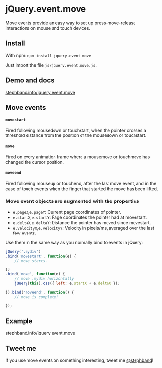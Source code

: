 # jQuery.event.move

Move events provide an easy way to set up press-move-release interactions on mouse and touch devices.

## Install

With npm: `npm install jquery.event.move`

Just import the file `js/jquery.event.move.js`.

## Demo and docs

[stephband.info/jquery.event.move](http://stephband.info/jquery.event.move/)

## Move events

#### `movestart`

Fired following mousedown or touchstart, when the pointer crosses a threshold distance from the position of the mousedown or touchstart.
	
#### `move`

Fired on every animation frame where a mousemove or touchmove has changed the cursor position.
	
#### `moveend`

Fired following mouseup or touchend, after the last move event, and in the case of touch events when the finger that started the move has been lifted.

### Move event objects are augmented with the properties

* `e.pageX`,`e.pageY`: Current page coordinates of pointer.
* `e.startX`,`e.startY`: Page coordinates the pointer had at movestart.
* `e.deltaX`,`e.deltaY`: Distance the pointer has moved since movestart.
* `e.velocityX`,`e.velocityY`: Velocity in pixels/ms, averaged over the last few events.

Use them in the same way as you normally bind to events in jQuery:

```javascript
jQuery('.mydiv')
.bind('movestart', function(e) {
	// move starts.

})
.bind('move', function(e) {
	// move .mydiv horizontally
	jQuery(this).css({ left: e.startX + e.deltaX });

}).bind('moveend', function() {
	// move is complete!

});
```

## Example

[stephband.info/jquery.event.move](href="http://stephband.info/jquery.event.move)

## Tweet me

If you use move events on something interesting, tweet me [@stephband](http://twitter.com/stephband)!